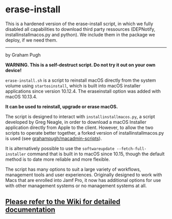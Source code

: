 # erase-install

This is a hardened version of the erase-install script, in which we fully disabled all capabilities to download third party ressources (DEPNotify, installinstallmacos.py and python). We include them in the package we deploy, if we need them.

----

by Graham Pugh

**WARNING. This is a self-destruct script. Do not try it out on your own device!**

`erase-install.sh` is a script to reinstall macOS directly from the system volume using `startosinstall`, which is built into macOS installer applications since version 10.12.4. The eraseinstall option was added with macOS 10.13.4.

**It can be used to reinstall, upgrade or erase macOS.**

The script is designed to interact with `installinstallmacos.py`, a script developed by Greg Neagle, in order to download a macOS Installer application directly from Apple to the client. However, to allow the two scripts to operate better together, a forked version of installinstallmacos.py is used (see [grahampugh/macadmin-scripts](https://github.com/grahampugh/macadmin-scripts)). 

It is alternatively possible to use the `softwareupdate --fetch-full-installer` command that is built in to macOS since 10.15, though the default method is to date more reliable and more flexible.

The script has many options to suit a large variety of workflows, management tools and user experiences. Originally designed to work with Macs that are enrolled into Jamf Pro, it now has additional options for use with other management systems or no management systems at all.

## [Please refer to the Wiki for detailed documentation](https://github.com/grahampugh/erase-install/wiki)

